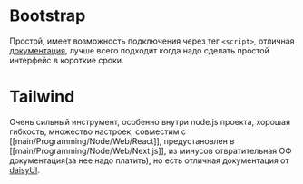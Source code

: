 # Bootstrap
Простой, имеет возможность подключения через тег `<script>`, отличная [документация](https://getbootstrap.com/docs/5.1/getting-started/introduction/), лучше всего подходит когда надо сделать простой интерфейс в короткие сроки.

# Tailwind
Очень сильный инструмент, особенно внутри node.js проекта, хорошая гибкость, множество настроек, совместим с [[main/Programming/Node/Web/React]], предустановлен в [[main/Programming/Node/Web/Next.js]], из минусов отвратительная ОФ документация(за нее надо платить), но есть отличная документация от [daisyUI](https://daisyui.com/). 